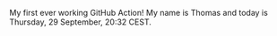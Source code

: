 My first ever working GitHub Action!
My name is Thomas and today is Thursday, 29 September, 20:32 CEST. 
